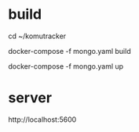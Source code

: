 # build

cd ~/komutracker 

docker-compose -f mongo.yaml build

docker-compose -f mongo.yaml up

# server
http://localhost:5600